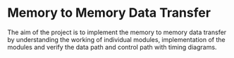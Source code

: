 # Memory to Memory Data Transfer

The aim of the project is to implement the memory to memory data transfer by understanding the working of individual modules, implementation of the modules and verify the data path and control path with timing diagrams.
<br>

